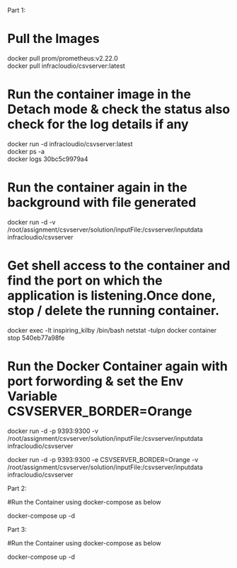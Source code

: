 Part 1:
# Pull the Images
docker pull prom/prometheus:v2.22.0   
docker pull infracloudio/csvserver:latest

# Run the container image in the Detach mode & check the status also check for the log details if any
docker run -d infracloudio/csvserver:latest  
docker ps -a                                 
docker logs 30bc5c9979a4 


# Run the container again in the background with file generated                   
docker run -d -v /root/assignment/csvserver/solution/inputFile:/csvserver/inputdata infracloudio/csvserver

# Get shell access to the container and find the port on which the application is listening.Once done, stop / delete the running container.
docker exec -lt inspiring_kilby /bin/bash
netstat -tulpn
docker container stop 540eb77a98fe

# Run the Docker Container again with port forwording & set the Env Variable CSVSERVER_BORDER=Orange
docker run -d -p 9393:9300 -v /root/assignment/csvserver/solution/inputFile:/csvserver/inputdata infracloudio/csvserver

docker run -d -p 9393:9300 -e CSVSERVER_BORDER=Orange -v /root/assignment/csvserver/solution/inputFile:/csvserver/inputdata infracloudio/csvserver

Part 2:

#Run the Container using docker-compose as below

docker-compose up -d


Part 3:

#Run the Container using docker-compose as below

docker-compose up -d

